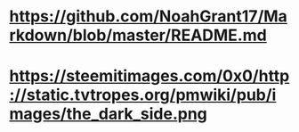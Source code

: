 # https://github.com/NoahGrant17/Markdown/blob/master/README.md
# https://steemitimages.com/0x0/http://static.tvtropes.org/pmwiki/pub/images/the_dark_side.png

